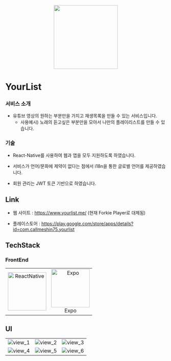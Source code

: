 <p align="center"><img width='200px' src="https://user-images.githubusercontent.com/31322144/144734753-907c6b18-d163-498b-b4ee-db2b18460dd8.png"></p>

# YourList

### 서비스 소개

-  유튜브 영상의 원하는 부분만을 가지고 재생목록을 만들 수 있는 서비스입니다.
   -  사용예시) 노래의 듣고싶은 부분만을 모아서 나만의 플레이리스트를 만들 수 있습니다.

### 기술

-  React-Native를 사용하여 웹과 앱을 모두 지원하도록 하였습니다.

-  서비스가 언어/문화에 제약이 없다는 점에서 i18n을 통한 글로벌 언어를 제공하였습니다.

-  회원 관리는 JWT 토큰 기반으로 하였습니다.

## Link

-  웹 사이트 : https://www.yourlist.me/  (현재 Forkie Player로 대체됨)

-  플레이스토어 : https://play.google.com/store/apps/details?id=com.callmeshin75.yourlist

## TechStack

### FrontEnd

<table><tbody>
  <tr align="center" valign="middle">
    <td width="120">
      <a href="https://reactjs.org" target="_blank"> 
        <img src="https://user-images.githubusercontent.com/31322144/144734791-e61dcb24-e300-44e2-960d-7bb752f8fb68.png" alt="ReactNative" width="120" height="120"/> 
      </a>
    </td>
    <td width="120">
      <a href="https://expo.dev/" target="_blank"> 
        <img src="https://user-images.githubusercontent.com/31322144/144734794-24c0b304-6349-44a4-998e-e8e563646ef3.png" alt="Expo" width="120" height="120"/> 
      </a>
        <br>Expo
  </tr>
</tbody></table>

## UI

<table frame="void" style="border:none;" ><tbody>
  <tr align="center" valign="middle"  style="border:none;">
    <td style="border:none;">
        <img src="https://user-images.githubusercontent.com/31322144/144734862-93eeaeb6-df01-4540-9fbc-168ef4a2e9e7.png" alt="view_1"/> 
    </td>
    <td style="border:none;">
        <img src="https://user-images.githubusercontent.com/31322144/144734903-cb0860ff-fe6c-4508-a6ed-82c714123e78.png" alt="view_2"/> 
      </td>
    <td style="border:none;">
        <img src="https://user-images.githubusercontent.com/31322144/144734913-9c7a23c9-07ee-4eb5-87f7-c084b4dad377.png" alt="view_3"/>
      </td>
  </tr>
    <tr align="center" valign="middle" style="border:none;">
    <td style="border:none;">
        <img src="https://user-images.githubusercontent.com/31322144/144734924-d5826f4a-f64d-431d-8ccc-866a1b9bf460.png" alt="view_4"/> 
    </td>
    <td style="border:none;">
        <img src="https://user-images.githubusercontent.com/31322144/144734925-7f13c437-9b09-43a2-b7c5-49320c10299f.png" alt="view_5"/> 
      </td>
    <td style="border:none;">
        <img src="https://user-images.githubusercontent.com/31322144/144734926-bfa693f1-3e22-40ec-a71a-f4520a1f927f.png" alt="view_6"/>
      </td>
  </tr>
</tbody></table>
